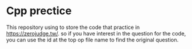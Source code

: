 # Cpp prectice
 
This repository using to store the code that practice in https://zerojudge.tw/.
so if you have interest in the question for the code, 
you can use the id at the top op file name to find the original question.
